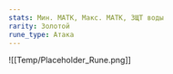 ```yaml
---
stats: Мин. МАТК, Макс. МАТК, ЗЩТ воды
rarity: Золотой
rune_type: Атака
---
```

![[Temp/Placeholder_Rune.png]]
